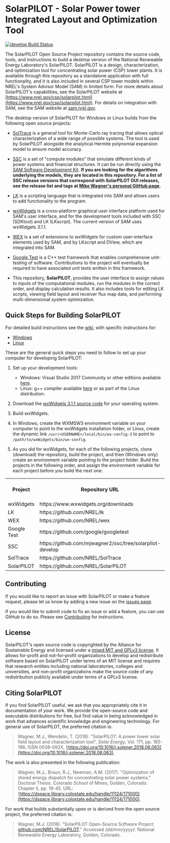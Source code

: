 # SolarPILOT - Solar Power tower Integrated Layout and Optimization Tool

[![**develop** Build Status](https://travis-ci.org/NREL/SolarPILOT.svg?branch=develop)](https://travis-ci.org/NREL/SolarPILOT)

The SolarPILOT Open Source Project repository contains the source code, tools, and instructions to build a desktop version of the National Renewable Energy Laboratory's SolarPILOT. SolarPILOT is a design, characterization, and optimization tool for concentrating solar power (CSP) tower plants. It is available through this repository as a standalone application with full functionality, and it is also included in several CSP tower models within NREL's System Advisor Model (SAM) in limited form. For more details about SolarPILOT's capabilities, see the SolarPILOT website at [https://www.nrel.gov/csp/solarpilot.html](https://www.nrel.gov/csp/solarpilot.html). For details on integration with SAM, see the SAM website at [sam.nrel.gov](https://sam.nrel.gov).

The desktop version of SolarPILOT for Windows or Linux builds from the following open source projects:

* [SolTrace](https://github.com/nrel/soltrace) is a general tool for Monte-Carlo ray tracing that allows optical characterization of a wide range of possible systems. The tool is used by SolarPILOT alongside the analytical Hermite polynomial expansion model to ensure model accuracy.

* [SSC](https://github.com/mjwagner2/ssc/tree/solarpilot-develop) is a set of "compute modules" that simulate different kinds of power systems and financial structures. It can be run directly using the [SAM Software Development Kit](https://sam.nrel.gov/sdk). **If you are looking for the algorithms underlying the models, they are located in this repository. For a list of SSC release versions that correspond with SolarPILOT GUI releases, see the release list and tags at [Mike Wagner's personal GitHub page](https://github.com/mjwagner2/ssc/releases).**

* [LK](https://github.com/nrel/lk) is a scripting language that is integrated into SAM and allows users to add functionality to the program.

* [wxWidgets](https://www.wxwidgets.org/) is a cross-platform graphical user interface platform used for SAM's user interface, and for the development tools included with SSC (SDKtool) and LK (LKscript). The current version of SAM uses wxWidgets 3.1.1.

* [WEX](https://github.com/nrel/wex) is a set of extensions to wxWidgets for custom user-interface elements used by SAM, and by LKscript and DView, which are integrated into SAM.

* [Google Test](https://github.com/google/googletest) is a C++ test framework that enables comprehensive unit-testing of software.  Contributions to the project will eventually be required to have associated unit tests written in this framework.

* This repository, **SolarPILOT**, provides the user interface to assign values to inputs of the computational modules, run the modules in the correct order, and display calculation results. It also includes tools for editing LK scripts, viewing field layout and receiver flux map data, and performing multi-dimensional system optimization.

## Quick Steps for Building SolarPILOT

For detailed build instructions see the [wiki](https://github.com/NREL/SolarPILOT/wiki), with specific instructions for:

* [Windows](https://github.com/NREL/SolarPILOT/wiki/Windows-Build)
* [Linux](https://github.com/NREL/SolarPILOT/wiki/Linux-Build)

These are the general quick steps you need to follow to set up your computer for developing SolarPILOT:

1. Set up your development tools:

    * Windows: Visual Studio 2017 Community or other editions available [here](https://www.visualstudio.com/).
    * Linux: g++ compiler available [here](http://www.cprogramming.com/g++.html) or as part of the Linux distribution.

2. Download the [wxWidgets 3.1.1 source code](https://www.wxwidgets.org/downloads/) for your operating system.

3. Build wxWidgets.

4. In Windows, create the WXMSW3 environment variable on your computer to point to the wxWidgets installation folder, or Linux, create the dynamic link `/usr/<USERNAME>/local/bin/wx-config-3` to point to `/path/to/wxWidgets/bin/wx-config`.

5. As you did for wxWidgets, for each of the following projects, clone (download) the repository, build the project, and then (Windows only) create an environment variable pointing to the project folder. Build the projects in the following order, and assign the environment variable for each project before you build the next one:

<table>
<tr><th>Project</th><th>Repository URL</th><th>Windows Environment Variable</th></tr>
<tr><td>wxWidgets</td><td>https://www.wxwidgets.org/downloads</td><td>WXMSW3</td></tr>
<tr><td>LK</td><td>https://github.com/NREL/lk</td><td>LKDIR</td></tr>
<tr><td>WEX</td><td>https://github.com/NREL/wex</td><td>WEXDIR</td></tr>
<tr><td>Google Test</td><td>https://github.com/google/googletest</td><td>GTEST</td></tr>
<tr><td>SSC</td><td>https://github.com/mjwagner2/ssc/tree/solarpilot-develop</td><td>SSCDIR</td></tr>
<tr><td>SolTrace</td><td>https://github.com/NREL/SolTrace</td><td>CORETRACEDIR</td></tr>
<tr><td>SolarPILOT</td><td>https://github.com/NREL/SolarPILOT</td><td></td></tr>
</table>

## Contributing

If you would like to report an issue with SolarPILOT or make a feature request, please let us know by adding a new issue on the [issues page](https://github.com/NREL/SolarPILOT/issues).

If you would like to submit code to fix an issue or add a feature, you can use GitHub to do so. Please see [Contributing](CONTRIBUTING.md) for instructions.

## License

SolarPILOT's open source code is copyrighted by the Alliance for Sustainable Energy and licensed under a [mixed MIT and GPLv3 license](LICENSE.md). It allows for-profit and not-for-profit organizations to develop and redistribute software based on SolarPILOT under terms of an MIT license and requires that research entities including national laboratories, colleges and universities, and non-profit organizations make the source code of any redistribution publicly available under terms of a GPLv3 license.

## Citing SolarPILOT

If you find SolarPILOT useful, we ask that you appropriately cite it in documentation of your work. We provide the open-source code and executable distributions for free, but find value in being acknowledged in work that advances scientific knowledge and engineering technology. For general use of SolarPILOT, the preferred citation is:

> Wagner, M.J., Wendelin, T. (2018). "SolarPILOT: A power tower solar field layout and characterization tool", _Solar Energy_, Vol. 171, pp. 185-196, ISSN 0038-092X, [https://doi.org/10.1016/j.solener.2018.06.063](https://doi.org/10.1016/j.solener.2018.06.063).

The work is also presented in the following publication:

> Wagner, M.J., Braun, R.J., Newman, A.M. (2017). "Optimization of stored energy dispatch for concentrating solar power systems." Doctoral Thesis. Colorado School of Mines, Golden, Colorado. Chapter II, pp. 19-45. URL: [https://dspace.library.colostate.edu/handle/11124/171000](https://dspace.library.colostate.edu/handle/11124/171000).

For work that builds substantially upon or is derived from the open source project, the preferred citation is:

> Wagner, M.J. (2018). "SolarPILOT Open-Source Software Project: [github.com/NREL/SolarPILOT](https://github.com/NREL/SolarPILOT)." Accessed _(dd/mm/yyyy)_. National Renewable Energy Laboratory, Golden, Colorado.
